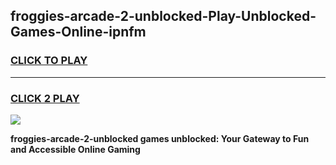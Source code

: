 
## froggies-arcade-2-unblocked-Play-Unblocked-Games-Online-ipnfm
<h3>
<a href="https://premium76.site?title=froggies-arcade-2-unblocked&ref=25A">CLICK TO PLAY</a></h3>
<hr>

<h3>
<a href="https://premium76.site?title=froggies-arcade-2-unblocked&ref=25A">CLICK 2 PLAY</a>
  
</h3>

<a href="https://premium76.site?title=froggies-arcade-2-unblocked&ref=25A"><img src="https://clearcache.store/games.png"></a>


**froggies-arcade-2-unblocked games unblocked: Your Gateway to Fun and Accessible Online Gaming**

